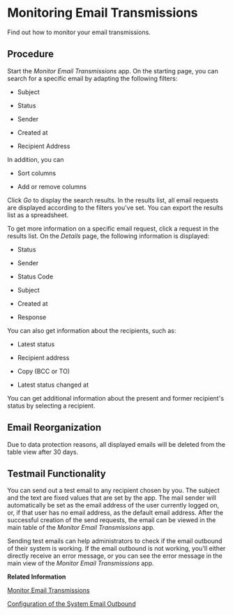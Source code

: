 <!-- loiofbd5487a4212481087b4c27371ea02a7 -->

# Monitoring Email Transmissions

Find out how to monitor your email transmissions.



<a name="loiofbd5487a4212481087b4c27371ea02a7__section_wdg_dwb_3vb"/>

## Procedure

Start the *Monitor Email Transmissions* app. On the starting page, you can search for a specific email by adapting the following filters:

-   Subject

-   Status

-   Sender

-   Created at

-   Recipient Address


In addition, you can

-   Sort columns

-   Add or remove columns


Click *Go* to display the search results. In the results list, all email requests are displayed according to the filters you've set. You can export the results list as a spreadsheet.

To get more information on a specific email request, click a request in the results list. On the *Details* page, the following information is displayed:

-   Status

-   Sender

-   Status Code

-   Subject

-   Created at

-   Response


You can also get information about the recipients, such as:

-   Latest status

-   Recipient address

-   Copy \(BCC or TO\)

-   Latest status changed at


You can get additional information about the present and former recipient's status by selecting a recipient.



<a name="loiofbd5487a4212481087b4c27371ea02a7__section_jlp_y4s_2xb"/>

## Email Reorganization

Due to data protection reasons, all displayed emails will be deleted from the table view after 30 days.



<a name="loiofbd5487a4212481087b4c27371ea02a7__section_qyb_dxb_3vb"/>

## Testmail Functionality

You can send out a test email to any recipient chosen by you. The subject and the text are fixed values that are set by the app. The mail sender will automatically be set as the email address of the user currently logged on, or, if that user has no email address, as the default email address. After the successful creation of the send requests, the email can be viewed in the main table of the *Monitor Email Transmissions* app.

Sending test emails can help administrators to check if the email outbound of their system is working. If the email outbound is not working, you'll either directly receive an error message, or you can see the error message in the main view of the *Monitor Email Transmissions* app.

**Related Information**  


[Monitor Email Transmissions](monitor-email-transmissions-8cf1ac9.md "")

[Configuration of the System Email Outbound](https://help.sap.com/docs/sap-btp-abap-environment/abap-environment/configuration-of-system-mail-outbound?version=Cloud)

